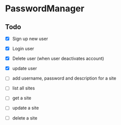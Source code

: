 # PasswordManager

## Todo

- [x] Sign up new user
- [x] Login user
- [x] Delete user (when user deactivates account)
- [x] update user
- [ ] add username, password and description for a site
- [ ] list all sites
- [ ] get a site
- [ ] update a site
- [ ] delete a site

